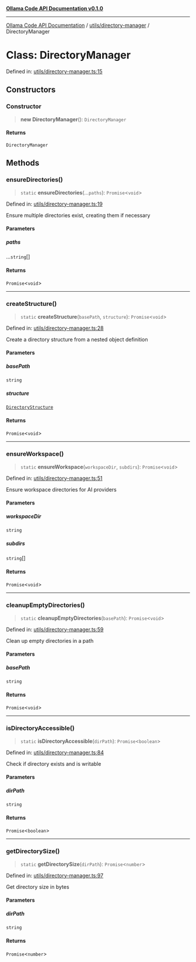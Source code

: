 [**Ollama Code API Documentation v0.1.0**](../../../README.md)

***

[Ollama Code API Documentation](../../../modules.md) / [utils/directory-manager](../README.md) / DirectoryManager

# Class: DirectoryManager

Defined in: [utils/directory-manager.ts:15](https://github.com/erichchampion/ollama-code/blob/f584ec71c73423eb2d52696d6383301325c0df44/ollama-code/src/utils/directory-manager.ts#L15)

## Constructors

### Constructor

> **new DirectoryManager**(): `DirectoryManager`

#### Returns

`DirectoryManager`

## Methods

### ensureDirectories()

> `static` **ensureDirectories**(...`paths`): `Promise`\<`void`\>

Defined in: [utils/directory-manager.ts:19](https://github.com/erichchampion/ollama-code/blob/f584ec71c73423eb2d52696d6383301325c0df44/ollama-code/src/utils/directory-manager.ts#L19)

Ensure multiple directories exist, creating them if necessary

#### Parameters

##### paths

...`string`[]

#### Returns

`Promise`\<`void`\>

***

### createStructure()

> `static` **createStructure**(`basePath`, `structure`): `Promise`\<`void`\>

Defined in: [utils/directory-manager.ts:28](https://github.com/erichchampion/ollama-code/blob/f584ec71c73423eb2d52696d6383301325c0df44/ollama-code/src/utils/directory-manager.ts#L28)

Create a directory structure from a nested object definition

#### Parameters

##### basePath

`string`

##### structure

[`DirectoryStructure`](../interfaces/DirectoryStructure.md)

#### Returns

`Promise`\<`void`\>

***

### ensureWorkspace()

> `static` **ensureWorkspace**(`workspaceDir`, `subdirs`): `Promise`\<`void`\>

Defined in: [utils/directory-manager.ts:51](https://github.com/erichchampion/ollama-code/blob/f584ec71c73423eb2d52696d6383301325c0df44/ollama-code/src/utils/directory-manager.ts#L51)

Ensure workspace directories for AI providers

#### Parameters

##### workspaceDir

`string`

##### subdirs

`string`[]

#### Returns

`Promise`\<`void`\>

***

### cleanupEmptyDirectories()

> `static` **cleanupEmptyDirectories**(`basePath`): `Promise`\<`void`\>

Defined in: [utils/directory-manager.ts:59](https://github.com/erichchampion/ollama-code/blob/f584ec71c73423eb2d52696d6383301325c0df44/ollama-code/src/utils/directory-manager.ts#L59)

Clean up empty directories in a path

#### Parameters

##### basePath

`string`

#### Returns

`Promise`\<`void`\>

***

### isDirectoryAccessible()

> `static` **isDirectoryAccessible**(`dirPath`): `Promise`\<`boolean`\>

Defined in: [utils/directory-manager.ts:84](https://github.com/erichchampion/ollama-code/blob/f584ec71c73423eb2d52696d6383301325c0df44/ollama-code/src/utils/directory-manager.ts#L84)

Check if directory exists and is writable

#### Parameters

##### dirPath

`string`

#### Returns

`Promise`\<`boolean`\>

***

### getDirectorySize()

> `static` **getDirectorySize**(`dirPath`): `Promise`\<`number`\>

Defined in: [utils/directory-manager.ts:97](https://github.com/erichchampion/ollama-code/blob/f584ec71c73423eb2d52696d6383301325c0df44/ollama-code/src/utils/directory-manager.ts#L97)

Get directory size in bytes

#### Parameters

##### dirPath

`string`

#### Returns

`Promise`\<`number`\>
